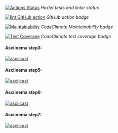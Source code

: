 [![Actions Status](https://github.com/Serggi0/python-project-lvl2/workflows/hexlet-check/badge.svg)](https://github.com/Serggi0/python-project-lvl2/actions) *Hexlet tests and linter status*

[![lint GitHub action](https://github.com/Serggi0/python-project-lvl2/workflows/lint%20GitHub%20action/badge.svg)](https://github.com/Serggi0/python-project-lvl2/actions)   *GitHub action badge*

<!-- [! [Статус действий YourActionName] (https://github.com/ { userName } / { repoName } / workflows / { workflowName } /badge.svg)] (https://github.com/ { userName } / { repoName } / action) -->

[![Maintainability](https://api.codeclimate.com/v1/badges/15ac7f5ffc55c0d8f277/maintainability)](https://codeclimate.com/github/Serggi0/python-project-lvl2/maintainability)  *CodeClimate Maintainability badge*

[![Test Coverage](https://api.codeclimate.com/v1/badges/15ac7f5ffc55c0d8f277/test_coverage)](https://codeclimate.com/github/Serggi0/python-project-lvl2/test_coverage)  *CodeClimate test coverage badge*

#### Asciinema step3:
[![asciicast](https://asciinema.org/a/392399.svg)](https://asciinema.org/a/392399)

#### Asciinema step5:
[![asciicast](https://asciinema.org/a/398291.svg)](https://asciinema.org/a/398291)

#### Asciinema step6:
[![asciicast](https://asciinema.org/a/nujAYVNGF9pzdYcK9hveplDFY.svg)](https://asciinema.org/a/nujAYVNGF9pzdYcK9hveplDFY)

#### Asciinema step7:
[![asciicast](https://asciinema.org/a/406017.svg)](https://asciinema.org/a/406017)